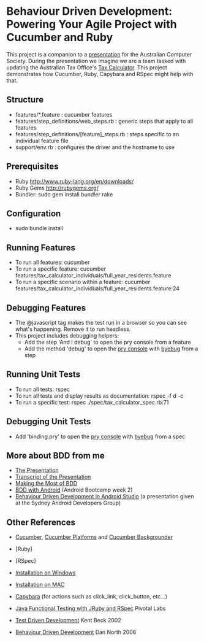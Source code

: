 # Behaviour Driven Development: Powering Your Agile Project with Cucumber and Ruby

This project is a companion to a [presentation](http://prezi.com/dhe2aqr3x2wq/?utm_campaign=share&utm_medium=copy) for the Australian Computer Society.
During the presentation we imagine we are a team tasked with updating the Australian Tax Office's [Tax Calculator](https://www.ato.gov.au/Calculators-and-tools/Comprehensive-tax-calculator). This project demonstrates how Cucumber, Ruby, Capybara and RSpec might help with that.

## Structure

* features/*.feature : cucumber features
* features/step_definitions/web_steps.rb : generic steps that apply to all features
* features/step_definitions/[feature]_steps.rb : steps specific to an individual feature file
* support/env.rb : configures the driver and the hostname to use

## Prerequisites

* Ruby http://www.ruby-lang.org/en/downloads/
* Ruby Gems http://rubygems.org/
* Bundler: sudo gem install bundler rake

## Configuration

* sudo bundle install

## Running Features

* To run all features: cucumber
* To run a specific feature: cucumber features/tax_calculator_individuals/full_year_residents.feature
* To run a specific scenario within a feature: cucumber features/tax_calculator_individuals/full_year_residents.feature:24

## Debugging Features

* The @javascript tag makes the test run in a browser so you can see what's happening. Remove it to run headless.
* This project includes debugging helpers: 
  * Add the step 'And I debug' to open the pry console from a feature
  * Add the method 'debug' to open the [pry console](http://pryrepl.org/) with [byebug](https://github.com/deivid-rodriguez/pry-byebug) from a step

## Running Unit Tests

* To run all tests: rspec
* To run all tests and display results as documentation: rspec -f d -c
* To run a specific test: rspec ./spec/tax_calculator_spec.rb:71

## Debugging Unit Tests
* Add 'binding.pry' to open the [pry console](http://pryrepl.org/) with [byebug](https://github.com/deivid-rodriguez/pry-byebug) from a spec

## More about BDD from me
* [The Presentation](http://prezi.com/dhe2aqr3x2wq/?utm_campaign=share&utm_medium=copy)
* [Transcript of the Presentation](transcript.md)
* [Making the Most of BDD](http://webuild.envato.com/blog/making-the-most-of-bdd-part-1/)
* [BDD with Android](http://prezi.com/78y82u9ld2yy/?utm_campaign=share&utm_medium=copy) (Android Bootcamp week 2)
* [Behaviour Driven Development in Android Studio](http://prezi.com/fxxkpgakbivh/?utm_campaign=share&utm_medium=copy) (a presentation given at the Sydney Android Developers Group) 

## Other References

* [Cucumber](http://cukes.info), [Cucumber Platforms](https://cukes.info/platforms.html) and [Cucumber Backgrounder](https://github.com/cucumber/cucumber/wiki/Cucumber-Backgrounder)
* [Ruby]
* [RSpec]
* [Installation on Windows](http://www.spritecloud.com/2011/04/complete-setup-guide-for-ruby-cucumber-and-watir-or-selenium-on-windows/)
* [Installation on MAC](https://mayxu.wordpress.com/2012/04/17/complete-mac-setup-guide-for-rubycucumberwatirselenium-12/)
* [Capybara](http://github.com/jnicklas/capybara) (for actions such as click_link, click_button, etc...)

* [Java Functional Testing with JRuby and RSpec](http://pivotallabs.com/functional-tests-for-java-project-rspec-story-framework-jruby/) Pivotal Labs

* [Test Driven Development](http://www.amazon.com/Test-Driven-Development-By-Example/dp/0321146530) Kent Beck 2002
* [Behaviour Driven Development](http://dannorth.net/introducing-bdd/) Dan North 2006

